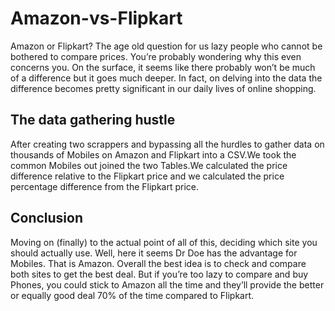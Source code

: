 # Amazon-vs-Flipkart

Amazon or Flipkart? The age old question for us lazy people who cannot be bothered to compare prices. You’re probably wondering why this even concerns you. On the surface, it seems like there probably won’t be much of a difference but it goes much deeper. In fact, on delving into the data the difference becomes pretty significant in our daily lives of online shopping.

## The data gathering hustle
After creating two scrappers and bypassing all the hurdles to gather data on thousands of Mobiles on Amazon and Flipkart into a CSV.We took the common Mobiles out joined the two Tables.We calculated the price difference relative to the Flipkart price and we calculated the price percentage difference from the Flipkart price.

## Conclusion
Moving on (finally) to the actual point of all of this, deciding which site you should actually use. Well, here it seems Dr Doe has the advantage for Mobiles. That is Amazon. Overall the best idea is to check and compare both sites to get the best deal.
But if you’re too lazy to compare and buy Phones, you could stick to Amazon all the time and they’ll provide the better or equally good deal 70% of the time compared to Flipkart.
